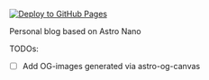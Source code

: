 [![Deploy to GitHub Pages](https://github.com/DavideBri/davidebri.github.io/actions/workflows/deploy.yml/badge.svg)](https://github.com/DavideBri/davidebri.github.io/actions/workflows/deploy.yml)

Personal blog based on Astro Nano

TODOs:
- [ ] Add OG-images generated via astro-og-canvas